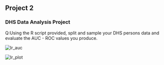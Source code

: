 ## Project 2

### DHS Data Analysis Project

Q:Using the R script provided, split and sample your DHS persons data and evaluate the AUC - ROC values you produce.

![lr_auc](/DATA310/lr_auc.JPG)

![lr_plot](/DATA310/lr_plot.JPG)
